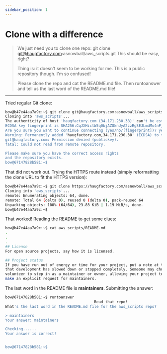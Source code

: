 ```yaml
---
sidebar_position: 1
---
```


# Clone with a difference

> We just need you to clone one repo: git clone git@haugfactory.com:asnowball/aws_scripts.git 
> This should be easy, right?
>
> Thing is: it doesn't seem to be working for me. This is a public repository though. I'm so confused!
> 
> Please clone the repo and cat the README.md file.
> Then runtoanswer and tell us the last word of the README.md file!

****

Tried regular Git clone:

```bash
bow@b47e44aa7a9c:~$ git clone git@haugfactory.com:asnowball/aws_scripts.git
Cloning into 'aws_scripts'...
The authenticity of host 'haugfactory.com (34.171.230.38)' can't be established.
ECDSA key fingerprint is SHA256:CqJXHictW5q0bjAZOknUyA2zzRgSEJLmdMo4nPj5Tmw.
Are you sure you want to continue connecting (yes/no/[fingerprint])? yes
Warning: Permanently added 'haugfactory.com,34.171.230.38' (ECDSA) to the list of known hosts.
git@haugfactory.com: Permission denied (publickey).
fatal: Could not read from remote repository.

Please make sure you have the correct access rights
and the repository exists.
bow@67147828b581:~$ 
```

That did not work out. Trying the HTTPS route instead (simply reformatting the clone URL to fit the HTTPS version):

```bash
bow@b47e44aa7a9c:~$ git clone https://haugfactory.com/asnowball/aws_scripts.git
Cloning into 'aws_scripts'...
remote: Enumerating objects: 64, done.
remote: Total 64 (delta 0), reused 0 (delta 0), pack-reused 64
Unpacking objects: 100% (64/64), 23.83 KiB | 1.19 MiB/s, done.
bow@b47e44aa7a9c:~$
```

That worked! Reading the README to get some clues:

```bash
bow@b47e44aa7a9c:~$ cat aws_scripts/README.md 
.
.
.
## License
For open source projects, say how it is licensed.

## Project status
If you have run out of energy or time for your project, put a note at the top of the README saying 
that development has slowed down or stopped completely. Someone may choose to fork your project or 
volunteer to step in as a maintainer or owner, allowing your project to keep going. You can also 
make an explicit request for maintainers.
```

The last word in the README file is **maintainers**. Submitting the answer:

```bash
bow@67147828b581:~$ runtoanswer 
                                        Read that repo!
What's the last word in the README.md file for the aws_scripts repo?

> maintainers
Your answer: maintainers

Checking......
Your answer is correct!


bow@67147828b581:~$ 
```